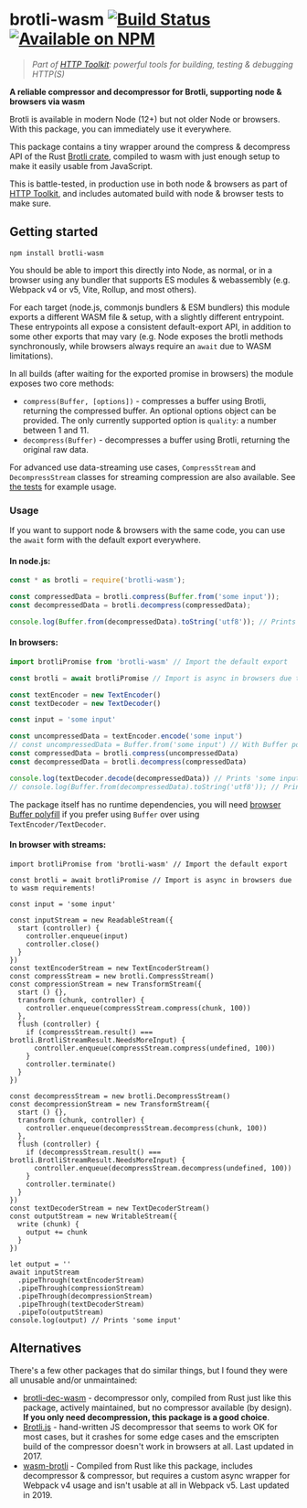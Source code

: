 # brotli-wasm [![Build Status](https://github.com/httptoolkit/brotli-wasm/workflows/CI/badge.svg)](https://github.com/httptoolkit/brotli-wasm/actions) [![Available on NPM](https://img.shields.io/npm/v/brotli-wasm.svg)](https://npmjs.com/package/brotli-wasm)

> _Part of [HTTP Toolkit](https://httptoolkit.tech): powerful tools for building, testing & debugging HTTP(S)_

**A reliable compressor and decompressor for Brotli, supporting node & browsers via wasm**

Brotli is available in modern Node (12+) but not older Node or browsers. With this package, you can immediately use it everywhere.

This package contains a tiny wrapper around the compress & decompress API of the Rust [Brotli crate](https://crates.io/crates/brotli), compiled to wasm with just enough setup to make it easily usable from JavaScript.

This is battle-tested, in production use in both node & browsers as part of [HTTP Toolkit](https://httptoolkit.tech/), and includes automated build with node & browser tests to make sure.

## Getting started

```
npm install brotli-wasm
```

You should be able to import this directly into Node, as normal, or in a browser using any bundler that supports ES modules & webassembly (e.g. Webpack v4 or v5, Vite, Rollup, and most others).

For each target (node.js, commonjs bundlers & ESM bundlers) this module exports a different WASM file & setup, with a slightly different entrypoint. These entrypoints all expose a consistent default-export API, in addition to some other exports that may vary (e.g. Node exposes the brotli methods synchronously, while browsers always require an `await` due to WASM limitations).

In all builds (after waiting for the exported promise in browsers) the module exposes two core methods:

* `compress(Buffer, [options])` - compresses a buffer using Brotli, returning the compressed buffer. An optional options object can be provided. The only currently supported option is `quality`: a number between 1 and 11.
* `decompress(Buffer)` - decompresses a buffer using Brotli, returning the original raw data.

For advanced use data-streaming use cases, `CompressStream` and `DecompressStream` classes for streaming compression are also available. See [the tests](https://github.com/httptoolkit/brotli-wasm/blob/main/test/brotli.spec.ts) for example usage.

### Usage

If you want to support node & browsers with the same code, you can use the `await` form with the default export everywhere.

#### In node.js:

```javascript
const * as brotli = require('brotli-wasm');

const compressedData = brotli.compress(Buffer.from('some input'));
const decompressedData = brotli.decompress(compressedData);

console.log(Buffer.from(decompressedData).toString('utf8')); // Prints 'some input'
```

#### In browsers:

```javascript
import brotliPromise from 'brotli-wasm' // Import the default export

const brotli = await brotliPromise // Import is async in browsers due to wasm requirements!

const textEncoder = new TextEncoder()
const textDecoder = new TextDecoder()

const input = 'some input'

const uncompressedData = textEncoder.encode('some input')
// const uncompressedData = Buffer.from('some input') // With Buffer polyfill
const compressedData = brotli.compress(uncompressedData)
const decompressedData = brotli.decompress(compressedData)

console.log(textDecoder.decode(decompressedData)) // Prints 'some input'
// console.log(Buffer.from(decompressedData).toString('utf8')); // Prints 'some input' with Buffer polyfill
```

The package itself has no runtime dependencies, you will need [browser Buffer polyfill](https://www.npmjs.com/package/browserify-zlib) if you prefer using `Buffer` over using `TextEncoder/TextDecoder`.

#### In browser with streams:
```
import brotliPromise from 'brotli-wasm' // Import the default export

const brotli = await brotliPromise // Import is async in browsers due to wasm requirements!

const input = 'some input'

const inputStream = new ReadableStream({
  start (controller) {
	controller.enqueue(input)
	controller.close()
  }
})
const textEncoderStream = new TextEncoderStream()
const compressStream = new brotli.CompressStream()
const compressionStream = new TransformStream({
  start () {},
  transform (chunk, controller) {
	controller.enqueue(compressStream.compress(chunk, 100))
  },
  flush (controller) {
	if (compressStream.result() === brotli.BrotliStreamResult.NeedsMoreInput) {
	  controller.enqueue(compressStream.compress(undefined, 100))
	}
	controller.terminate()
  }
})

const decompressStream = new brotli.DecompressStream()
const decompressionStream = new TransformStream({
  start () {},
  transform (chunk, controller) {
	controller.enqueue(decompressStream.decompress(chunk, 100))
  },
  flush (controller) {
	if (decompressStream.result() === brotli.BrotliStreamResult.NeedsMoreInput) {
	  controller.enqueue(decompressStream.decompress(undefined, 100))
	}
	controller.terminate()
  }
})
const textDecoderStream = new TextDecoderStream()
const outputStream = new WritableStream({
  write (chunk) {
	output += chunk
  }
})

let output = ''
await inputStream
  .pipeThrough(textEncoderStream)
  .pipeThrough(compressionStream)
  .pipeThrough(decompressionStream)
  .pipeThrough(textDecoderStream)
  .pipeTo(outputStream)
console.log(output) // Prints 'some input'
```

## Alternatives

There's a few other packages that do similar things, but I found they were all unusable and/or unmaintained:

* [brotli-dec-wasm](https://www.npmjs.com/package/brotli-dec-wasm) - decompressor only, compiled from Rust just like this package, actively maintained, but no compressor available (by design). **If you only need decompression, this package is a good choice**.
* [Brotli.js](https://www.npmjs.com/package/brotli) - hand-written JS decompressor that seems to work OK for most cases, but it crashes for some edge cases and the emscripten build of the compressor doesn't work in browsers at all. Last updated in 2017.
* [wasm-brotli](https://www.npmjs.com/package/wasm-brotli) - Compiled from Rust like this package, includes decompressor & compressor, but requires a custom async wrapper for Webpack v4 usage and isn't usable at all in Webpack v5. Last updated in 2019.
